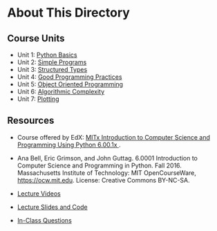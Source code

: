 # About This Directory

## Course Units
* Unit 1: [Python Basics]()
* Unit 2: [Simple Programs]()
* Unit 3: [Structured Types]()
* Unit 4: [Good Programming Practices]()
* Unit 5: [Object Oriented Programming]()
* Unit 6: [Algorithmic Complexity]()
* Unit 7: [Plotting]()


## Resources

* Course offered by EdX: [MITx Introduction to Computer Science and Programming Using Python 6.00.1x ](https://www.edx.org/course/introduction-to-computer-science-and-programming-7).

* Ana Bell, Eric Grimson, and John Guttag. 6.0001 Introduction to Computer Science and Programming in Python. Fall 2016. Massachusetts Institute of Technology: MIT OpenCourseWare, https://ocw.mit.edu. License: Creative Commons BY-NC-SA.
* [Lecture Videos](https://ocw.mit.edu/courses/electrical-engineering-and-computer-science/6-0001-introduction-to-computer-science-and-programming-in-python-fall-2016/lecture-videos/)
* [Lecture Slides and Code](https://ocw.mit.edu/courses/electrical-engineering-and-computer-science/6-0001-introduction-to-computer-science-and-programming-in-python-fall-2016/lecture-slides-code/)
* [In-Class Questions](https://ocw.mit.edu/courses/electrical-engineering-and-computer-science/6-0001-introduction-to-computer-science-and-programming-in-python-fall-2016/in-class-questions-and-video-solutions/)

